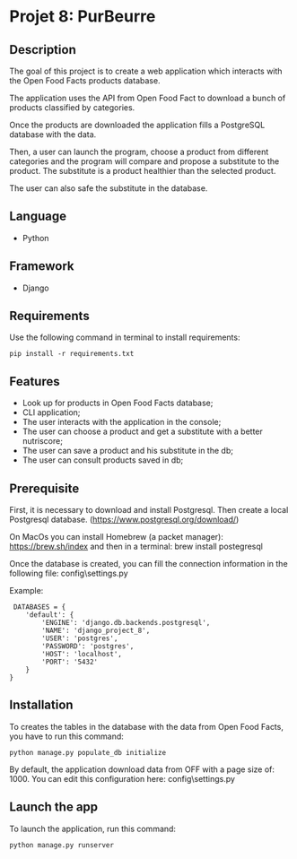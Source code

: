 # Projet 8: PurBeurre

## Description

The goal of this project is to create a web application which interacts with the Open Food Facts products database.

The application uses the API from Open Food Fact to download a bunch of products classified by categories.

Once the products are downloaded the application fills a PostgreSQL database with the data.

Then, a user can launch the program, choose a product from different categories and the program will compare and propose a substitute to the product.
The substitute is a product healthier than the selected product.

The user can also safe the substitute in the database.

## Language

* Python

## Framework

* Django

## Requirements

Use the following command in terminal to install requirements:

```
pip install -r requirements.txt
```

## Features

* Look up for products in Open Food Facts database;
* CLI application;
* The user interacts with the application in the console;
* The user can choose a product and get a substitute with a better nutriscore;
* The user can save a product and his substitute in the db;
* The user can consult products saved in db;


## Prerequisite

First, it is necessary to download and install Postgresql. Then create a local Postgresql database. (https://www.postgresql.org/download/)

On MacOs you can install Homebrew (a packet manager): https://brew.sh/index and then in a terminal: brew install postegresql

Once the database is created, you can fill the connection information in the following file: config\settings.py

Example:
```
 DATABASES = {
    'default': {
        'ENGINE': 'django.db.backends.postgresql',
        'NAME': 'django_project_8',
        'USER': 'postgres',
        'PASSWORD': 'postgres',
        'HOST': 'localhost',
        'PORT': '5432'
    }
}
```


## Installation

To creates the tables in the database with the data from Open Food Facts, you have to run this command:

```
python manage.py populate_db initialize
```

By default, the application download data from OFF with a page size of: 1000.
You can edit this configuration here: config\settings.py

## Launch the app

To launch the application, run this command:

```
python manage.py runserver
```